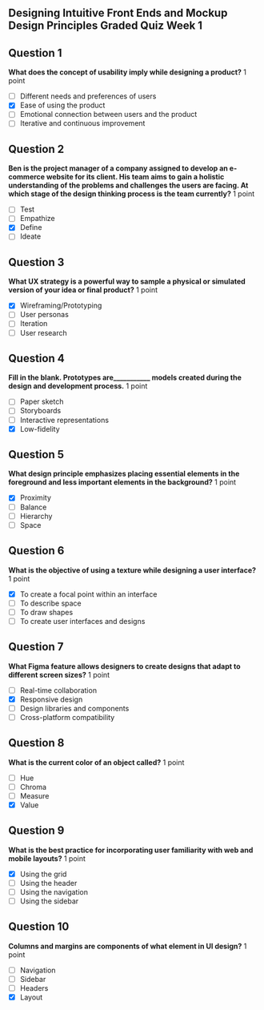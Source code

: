 ## Designing Intuitive Front Ends and Mockup Design Principles Graded Quiz Week 1

## Question 1
**What does the concept of usability imply while designing a product?**
1 point
- [ ] Different needs and preferences of users
- [x] Ease of using the product
- [ ] Emotional connection between users and the product
- [ ] Iterative and continuous improvement

## Question 2
**Ben is the project manager of a company assigned to develop an e-commerce website for its client. His team aims to gain a holistic understanding of the problems and challenges the users are facing. At which stage of the design thinking process is the team currently?**
1 point
- [ ] Test
- [ ] Empathize
- [x] Define
- [ ] Ideate

## Question 3
**What UX strategy is a powerful way to sample a physical or simulated version of your idea or final product?**
1 point
- [x] Wireframing/Prototyping
- [ ] User personas
- [ ] Iteration
- [ ] User research

## Question 4
**Fill in the blank. Prototypes are___________ models created during the design and development process.**
1 point
- [ ] Paper sketch
- [ ] Storyboards
- [ ] Interactive representations
- [x] Low-fidelity

## Question 5
**What design principle emphasizes placing essential elements in the foreground and less important elements in the background?**
1 point
- [x] Proximity
- [ ] Balance
- [ ] Hierarchy
- [ ] Space

## Question 6
**What is the objective of using a texture while designing a user interface?**
1 point
- [x] To create a focal point within an interface
- [ ] To describe space
- [ ] To draw shapes
- [ ] To create user interfaces and designs

## Question 7
**What Figma feature allows designers to create designs that adapt to different screen sizes?**
1 point
- [ ] Real-time collaboration
- [x] Responsive design
- [ ] Design libraries and components
- [ ] Cross-platform compatibility

## Question 8
**What is the current color of an object called?**
1 point
- [ ] Hue
- [ ] Chroma
- [ ] Measure
- [x] Value

## Question 9
**What is the best practice for incorporating user familiarity with web and mobile layouts?**
1 point
- [x] Using the grid
- [ ] Using the header
- [ ] Using the navigation
- [ ] Using the sidebar

## Question 10
**Columns and margins are components of what element in UI design?**
1 point
- [ ] Navigation
- [ ] Sidebar
- [ ] Headers
- [x] Layout
